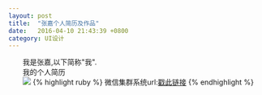 ```yaml
---
layout: post
title:  "张嘉个人简历及作品"
date:   2016-04-10 21:43:39 +0800
category: UI设计
---
```

<p>
　　我是张嘉,以下简称"我".<br />
　　我的个人简历<br />
　　<img src="/eric/images/UIdesigner-ZJ.jpg" />
{% highlight ruby %}
微信集群系统url:<a href="http://www.fslemon.com/radiofsWeChatSystem/" target="_blank">戳此链接</a>
{% endhighlight %}
</p>